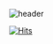 ![header](https://capsule-render.vercel.app/api?type=wave&color=auto&height=300&section=header&text=Welcome%20to%20jinwoo8420&fontSize=75)

[![Hits](https://hits.seeyoufarm.com/api/count/incr/badge.svg?url=https%3A%2F%2Fgithub.com%2Fgjbae1212%2Fhit-counter)](https://hits.seeyoufarm.com)